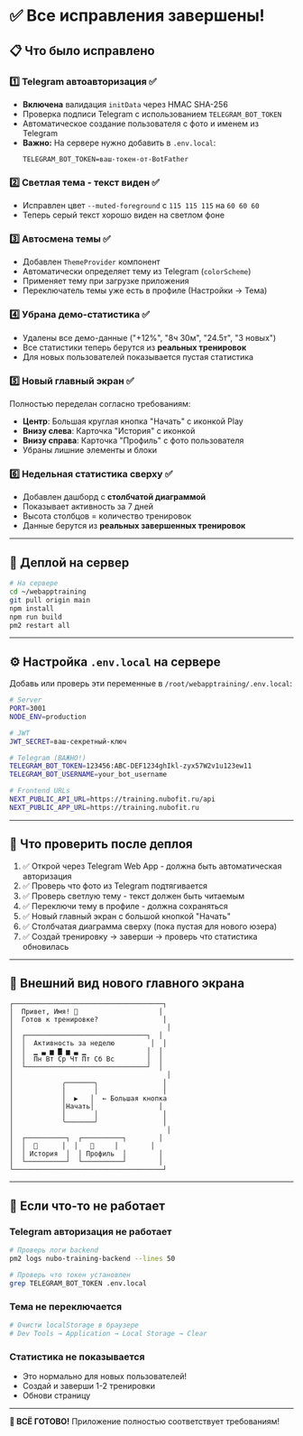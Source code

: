 # ✅ Все исправления завершены!

## 📋 Что было исправлено

### 1️⃣ Telegram автоавторизация ✅
- **Включена** валидация `initData` через HMAC SHA-256
- Проверка подписи Telegram с использованием `TELEGRAM_BOT_TOKEN`
- Автоматическое создание пользователя с фото и именем из Telegram
- **Важно:** На сервере нужно добавить в `.env.local`:
  ```
  TELEGRAM_BOT_TOKEN=ваш-токен-от-BotFather
  ```

### 2️⃣ Светлая тема - текст виден ✅
- Исправлен цвет `--muted-foreground` с `115 115 115` на `60 60 60`
- Теперь серый текст хорошо виден на светлом фоне

### 3️⃣ Автосмена темы ✅
- Добавлен `ThemeProvider` компонент
- Автоматически определяет тему из Telegram (`colorScheme`)
- Применяет тему при загрузке приложения
- Переключатель темы уже есть в профиле (Настройки → Тема)

### 4️⃣ Убрана демо-статистика ✅
- Удалены все демо-данные ("+12%", "8ч 30м", "24.5т", "3 новых")
- Все статистики теперь берутся из **реальных тренировок**
- Для новых пользователей показывается пустая статистика

### 5️⃣ Новый главный экран ✅
Полностью переделан согласно требованиям:
- **Центр**: Большая круглая кнопка "Начать" с иконкой Play
- **Внизу слева**: Карточка "История" с иконкой
- **Внизу справа**: Карточка "Профиль" с фото пользователя
- Убраны лишние элементы и блоки

### 6️⃣ Недельная статистика сверху ✅
- Добавлен дашборд с **столбчатой диаграммой**
- Показывает активность за 7 дней
- Высота столбцов = количество тренировок
- Данные берутся из **реальных завершенных тренировок**

---

## 🚀 Деплой на сервер

```bash
# На сервере
cd ~/webapptraining
git pull origin main
npm install
npm run build
pm2 restart all
```

---

## ⚙️ Настройка `.env.local` на сервере

Добавь или проверь эти переменные в `/root/webapptraining/.env.local`:

```bash
# Server
PORT=3001
NODE_ENV=production

# JWT
JWT_SECRET=ваш-секретный-ключ

# Telegram (ВАЖНО!)
TELEGRAM_BOT_TOKEN=123456:ABC-DEF1234ghIkl-zyx57W2v1u123ew11
TELEGRAM_BOT_USERNAME=your_bot_username

# Frontend URLs
NEXT_PUBLIC_API_URL=https://training.nubofit.ru/api
NEXT_PUBLIC_APP_URL=https://training.nubofit.ru
```

---

## 📝 Что проверить после деплоя

1. ✅ Открой через Telegram Web App - должна быть автоматическая авторизация
2. ✅ Проверь что фото из Telegram подтягивается
3. ✅ Проверь светлую тему - текст должен быть читаемым
4. ✅ Переключи тему в профиле - должна сохраняться
5. ✅ Новый главный экран с большой кнопкой "Начать"
6. ✅ Столбчатая диаграмма сверху (пока пустая для нового юзера)
7. ✅ Создай тренировку → заверши → проверь что статистика обновилась

---

## 🎨 Внешний вид нового главного экрана

```
┌─────────────────────────────────────┐
│  Привет, Имя! 👋                    │
│  Готов к тренировке?                │
│                                      │
│  ┌──────────────────────────────┐  │
│  │  Активность за неделю         │  │
│  │  ▁ ▃ ▅ ▇ ▅ ▃ ▁               │  │
│  │  Пн Вт Ср Чт Пт Сб Вс        │  │
│  └──────────────────────────────┘  │
│                                      │
│            ╭───────╮                │
│            │       │                │
│            │  ▶︎   │  ← Большая кнопка
│            │Начать│                │
│            │       │                │
│            ╰───────╯                │
│                                      │
│  ┌──────────┐  ┌──────────┐        │
│  │  📜      │  │   👤     │        │
│  │ История  │  │ Профиль  │        │
│  └──────────┘  └──────────┘        │
└─────────────────────────────────────┘
```

---

## 🐛 Если что-то не работает

### Telegram авторизация не работает
```bash
# Проверь логи backend
pm2 logs nubo-training-backend --lines 50

# Проверь что токен установлен
grep TELEGRAM_BOT_TOKEN .env.local
```

### Тема не переключается
```bash
# Очисти localStorage в браузере
# Dev Tools → Application → Local Storage → Clear
```

### Статистика не показывается
- Это нормально для новых пользователей!
- Создай и заверши 1-2 тренировки
- Обнови страницу

---

**🎉 ВСЁ ГОТОВО!** Приложение полностью соответствует требованиям!


